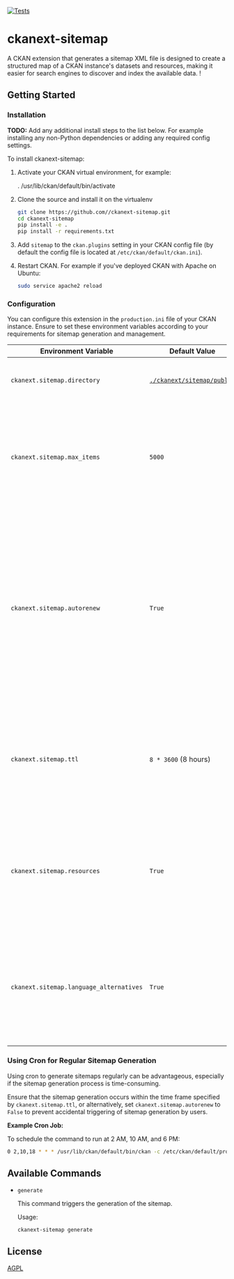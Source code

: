 [![Tests](https://github.com//ckanext-sitemap/workflows/Tests/badge.svg?branch=main)](https://github.com//ckanext-sitemap/actions)

# ckanext-sitemap

A CKAN extension that generates a sitemap XML file is designed to create a structured map of a CKAN instance's datasets and resources, making it easier for search engines to discover and index the available data. !

## Getting Started

### Installation

**TODO:** Add any additional install steps to the list below.
   For example installing any non-Python dependencies or adding any required
   config settings.

To install ckanext-sitemap:

1. Activate your CKAN virtual environment, for example:

     . /usr/lib/ckan/default/bin/activate

2. Clone the source and install it on the virtualenv

    ```bash
    git clone https://github.com//ckanext-sitemap.git
    cd ckanext-sitemap
    pip install -e .
    pip install -r requirements.txt
    ```

3. Add `sitemap` to the `ckan.plugins` setting in your CKAN
   config file (by default the config file is located at
   `/etc/ckan/default/ckan.ini`).

4. Restart CKAN. For example if you've deployed CKAN with Apache on Ubuntu:

    ```bash
    sudo service apache2 reload
    ```

### Configuration

You can configure this extension in the `production.ini` file of your CKAN instance. Ensure to set these environment variables according to your requirements for sitemap generation and management.

Environment Variable | Default Value | Description
-------------------- | ------------- | -----------
`ckanext.sitemap.directory` | [`./ckanext/sitemap/public`](./ckanext/sitemap/public/) | The directory path for storing generated sitemaps.
`ckanext.sitemap.max_items` | `5000` | Maximum number of items per sitemap file. If the total count of resources exceeds this limit, the sitemap is split into multiple files.
`ckanext.sitemap.autorenew` | `True` | If this option is enabled, the sitemaps will be automatically renewed whenever a user requests a sitemap and the existing sitemap is older than the Time-To-Live (TTL) value specified. Set this to False if you prefer a cron job to handle sitemap generation.
`ckanext.sitemap.ttl` | `8 * 3600` (8 hours) | Time-To-Live (TTL) for sitemaps. Sitemaps older than this value (in seconds) are regenerated when a user visits a sitemap route.
`ckanext.sitemap.resources` | `True` | Determines whether package resources (distributions) should be included in the sitemaps. Set to `True` to include resources, and `False` to exclude them.
`ckanext.sitemap.language_alternatives` | `True` | Determines whether package resources (distributions) should be included in the sitemaps. Set to `True` to include resources, and `False` to exclude them.

### Using Cron for Regular Sitemap Generation

Using cron to generate sitemaps regularly can be advantageous, especially if the sitemap generation process is time-consuming.

Ensure that the sitemap generation occurs within the time frame specified by `ckanext.sitemap.ttl`, or alternatively, set `ckanext.sitemap.autorenew` to `False` to prevent accidental triggering of sitemap generation by users.

**Example Cron Job:**

To schedule the command to run at 2 AM, 10 AM, and 6 PM:

```bash
0 2,10,18 * * * /usr/lib/ckan/default/bin/ckan -c /etc/ckan/default/production.ini ckanext-sitemap generate > /dev/null 2>&1
```

## Available Commands

- `generate`

    This command triggers the generation of the sitemap.

    Usage:

    ```plaintext
    ckanext-sitemap generate
    ```

## License

[AGPL](https://www.gnu.org/licenses/agpl-3.0.en.html)
